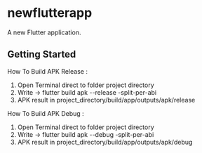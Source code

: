 # newflutterapp

A new Flutter application.

## Getting Started

How To Build APK Release :
1. Open Terminal direct to folder project directory
2. Write -> flutter build apk --release -split-per-abi
3. APK result in project_directory/build/app/outputs/apk/release

How To Build APK Debug : 
1. Open Terminal direct to folder project directory
2. Write -> flutter build apk --debug -split-per-abi
3. APK result in project_directory/build/app/outputs/apk/debug
